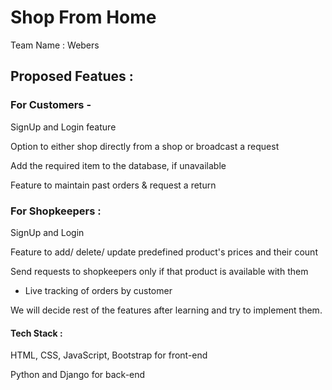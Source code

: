 <h1>Shop From Home</h1>

Team Name : Webers

<h2>Proposed Featues :</h2>

<h3>For Customers -</h3>

SignUp and Login feature

Option to either shop directly from a shop or broadcast a request

Add the required item to the database, if unavailable

Feature to maintain past orders & request a return

<h3>For Shopkeepers :</h3>

SignUp and Login

Feature to add/ delete/ update predefined product's prices and their count

Send requests to shopkeepers only if that product is available with them

* Live tracking of orders by customer

We will decide rest of the features after learning and try to implement them.

<h4>Tech Stack :</h4>

HTML, CSS, JavaScript, Bootstrap for front-end

Python and Django for back-end
